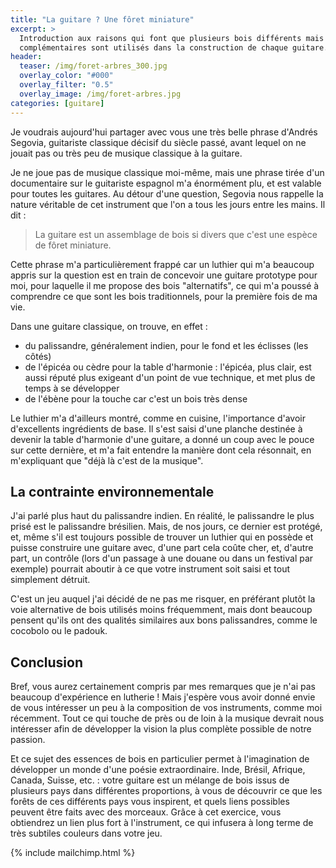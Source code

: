 ```yaml
---
title: "La guitare ? Une fôret miniature"
excerpt: >
  Introduction aux raisons qui font que plusieurs bois différents mais 
  complémentaires sont utilisés dans la construction de chaque guitare.
header:
  teaser: /img/foret-arbres_300.jpg
  overlay_color: "#000"
  overlay_filter: "0.5"
  overlay_image: /img/foret-arbres.jpg
categories: [guitare]
---
```


Je voudrais aujourd'hui partager avec vous une très belle phrase d'Andrés 
Segovia, guitariste classique décisif du siècle passé, avant lequel on ne 
jouait pas ou très peu de musique classique à la guitare.

Je ne joue pas de musique classique moi-même, mais une phrase tirée d'un 
documentaire sur le guitariste espagnol m'a énormément plu, et est valable pour 
toutes les guitares. Au détour d'une question, Segovia nous rappelle la nature 
véritable de cet instrument que l'on a tous les jours entre les mains. Il dit :

> La guitare est un assemblage de bois si divers que c'est une espèce de fôret 
miniature.

Cette phrase m'a particulièrement frappé car un luthier qui m'a beaucoup appris 
sur la question est en train de concevoir une guitare prototype pour moi, pour 
laquelle il me propose des bois "alternatifs", ce qui m'a poussé à comprendre 
ce que sont les bois traditionnels, pour la première fois de ma vie.

Dans une guitare classique, on trouve, en effet :

- du palissandre, généralement indien, pour le fond et les éclisses (les côtés)
- de l'épicéa ou cèdre pour la table d'harmonie : l'épicéa, plus clair, est 
aussi réputé plus exigeant d'un point de vue technique, et met plus de temps à 
se développer
- de l'ébène pour la touche car c'est un bois très dense

Le luthier m'a d'ailleurs montré, comme en cuisine, l'importance d'avoir 
d'excellents ingrédients de base. Il s'est saisi d'une planche destinée à 
devenir la table d'harmonie d'une guitare, a donné un coup avec le pouce sur 
cette dernière, et m'a fait entendre la manière dont cela résonnait, en 
m'expliquant que "déjà là c'est de la musique".

## La contrainte environnementale

J'ai parlé plus haut du palissandre indien. En réalité, le palissandre le plus 
prisé est le palissandre brésilien. Mais, de nos jours, ce dernier est protégé, 
et, même s'il est toujours possible de trouver un luthier qui en possède et 
puisse construire une guitare avec, d'une part cela coûte cher, et, d'autre 
part, un contrôle (lors d'un passage à une douane ou dans un festival par 
exemple) pourrait aboutir à ce que votre instrument soit saisi et tout 
simplement détruit.

C'est un jeu auquel j'ai décidé de ne pas me risquer, en préférant plutôt la 
voie alternative de bois utilisés moins fréquemment, mais dont beaucoup pensent 
qu'ils ont des qualités similaires aux bons palissandres, comme le cocobolo ou 
le padouk.

## Conclusion

Bref, vous aurez certainement compris par mes remarques que je n'ai pas 
beaucoup d'expérience en lutherie ! Mais j'espère vous avoir donné envie de 
vous intéresser un peu à la composition de vos instruments, comme moi 
récemment. Tout ce qui touche de près ou de loin à la musique devrait nous 
intéresser afin de développer la vision la plus complète possible de notre 
passion.

Et ce sujet des essences de bois en particulier permet à l'imagination de 
développer un monde d'une poésie extraordinaire. Inde, Brésil, Afrique, Canada, 
Suisse, etc. : votre guitare est un mélange de bois issus de plusieurs pays 
dans différentes proportions, à vous de découvrir ce que les forêts de ces 
différents pays vous inspirent, et quels liens possibles peuvent être faits 
avec des morceaux. Grâce à cet exercice, vous obtiendrez un lien plus fort à 
l'instrument, ce qui infusera à long terme de très subtiles couleurs dans votre 
jeu.

{% include mailchimp.html %}
